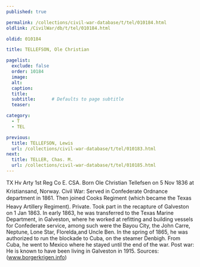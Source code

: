 ```yaml
---
published: true

permalink: /collections/civil-war-database/t/tel/010184.html
oldlink: /CivilWar/db/t/tel/010184.html

oldid: 010184

title: TELLEFSON, Ole Christian

pagelist:
  exclude: false
  order: 10184
  image: 
  alt:
  caption:
  title:
  subtitle:      # Defaults to page subtitle
  teaser:

category: 
  - T 
  - TEL

previous:
  title: TELLEFSON, Lewis
  url: /collections/civil-war-database/t/tel/010183.html  
next:
  title: TELLER, Chas. M.
  url: /collections/civil-war-database/t/tel/010185.html   
---
```

TX Hv Arty 1st Reg Co E. CSA. Born &#147;Ole Christian Tellefsen&#148; on 5 Nov 1836 at Kristiansand, Norway. Civil War: Served in Confederate Ordnance department in 1861. Then joined Cook&#146;s Regiment (which became the Texas Heavy Artillery Regiment). Private. Took part in the recapture of Galveston on 1 Jan 1863. In early 1863, he was transferred to the Texas Marine Department, in Galveston, where he worked at refitting and building vessels for Confederate service, among such were the Bayou City, the John Carre, Neptune, Lone Star, Florelda,and Uncle Ben. In the spring of 1865, he was authorized to run the blockade to Cuba, on the steamer Denbigh. From Cuba, he went to Mexico where he stayed until the end of the war. Post war: He is known to have been living in Galveston in 1915. Sources: (www.borgerkrigen.info)